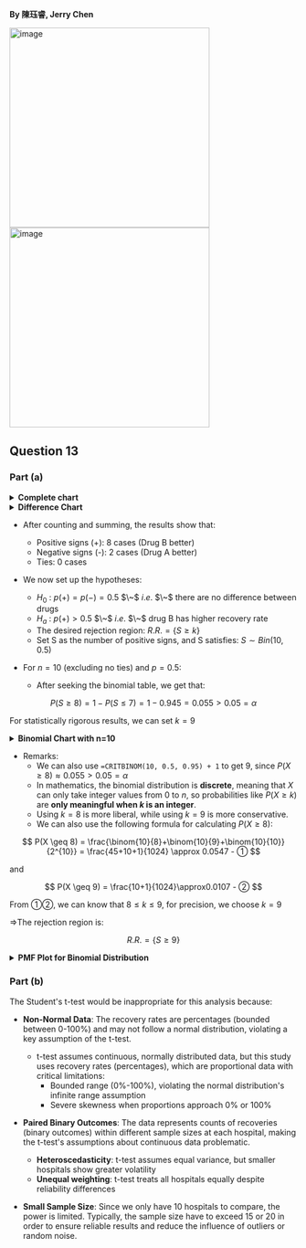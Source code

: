 **By 陳珏睿, Jerry Chen**

<img width="350" alt="image" src="https://github.com/user-attachments/assets/f08dbe2b-8c78-4b39-a340-ae4852d91dbf" />
<img width="350" alt="image" src="https://github.com/user-attachments/assets/1de807db-2559-4f7e-bbab-aa252bc7ab98" />

## Question 13
### Part (a)
<details>
  <summary><strong>Complete chart</strong></summary>

#### Recovery data for Drug A
| Hospital | Number in Group | Number Recovered (≤7 days) | Percentage Recovered |
|----------|-----------------|---------------------------|----------------------|
| 1        | 84              | 63                        | 75.0%                |
| 2        | 63              | 44                        | 69.8%                |
| 3        | 56              | 48                        | 85.7%                |
| 4        | 77              | 57                        | 74.0%                |
| 5        | 29              | 20                        | 69.0%                |
| 6        | 48              | 40                        | 83.3%                |
| 7        | 61              | 42                        | 68.9%                |
| 8        | 45              | 35                        | 77.8%                |
| 9        | 79              | 57                        | 72.2%                |
| 10       | 62              | 48                        | 77.4%                |

#### Recovery data for Drug B  
| Hospital | Number in Group | Number Recovered (≤7 days) | Percentage Recovered |
|----------|-----------------|---------------------------|----------------------|
| 1        | 96              | 82                        | 85.4%                |
| 2        | 83              | 69                        | 83.1%                |
| 3        | 91              | 73                        | 80.2%                |
| 4        | 47              | 35                        | 74.5%                |
| 5        | 60              | 42                        | 70.0%                |
| 6        | 27              | 22                        | 81.5%                |
| 7        | 69              | 52                        | 75.4%                |
| 8        | 72              | 57                        | 79.2%                |
| 9        | 89              | 76                        | 85.4%                |
| 10       | 46              | 37                        | 80.4%                |
</details>

<details>
  <summary><strong>Difference Chart</strong></summary>
  
| Hospital | Drug A Recovery Rate | Drug B Recovery Rate | Difference (B - A) | Sign of differences |
|----------|--------------------|--------------------|--------------|-------------|
| 1        | 75.0%              | 85.4%              | +10.4%       | +           |
| 2        | 69.8%              | 83.1%              | +13.3%       | +           |
| 3        | 85.7%              | 80.2%              | -5.5%        | -           |
| 4        | 74.0%              | 74.5%              | +0.5%        | +           |
| 5        | 69.0%              | 70.0%              | +1.0%        | +           |
| 6        | 83.3%              | 81.5%              | -1.8%        | -           |
| 7        | 68.9%              | 75.4%              | +6.5%        | +           |
| 8        | 77.8%              | 79.2%              | +1.4%        | +           |
| 9        | 72.2%              | 85.4%              | +13.2%       | +           |
| 10       | 77.4%              | 80.4%              | +3.0%        | +           |

</details>

- After counting and summing, the results show that:
  - Positive signs (+): 8 cases (Drug B better)
  - Negative signs (-): 2 cases (Drug A better)
  - Ties: 0 cases

- We now set up the hypotheses:
  - $H_0~$: $p(+) = p(-) = 0.5$ $\~$ $i.e.$ $\~$ there are no difference between drugs
  - $H_a~$: $p(+) > 0.5$ $\~$ $i.e.$ $\~$ drug B has higher recovery rate
  - The desired rejection region: $R.R. = \lbrace S \geq k \rbrace$
  - Set S as the number of positive signs, and S satisfies: $S \sim Bin(10,0.5)$

- For $n =10$ (excluding no ties) and $p=0.5$:
  - After seeking the binomial table, we get that:
 
$$
P(S \geq 8) = 1-P(S \leq 7) = 1 - 0.945 = 0.055 > 0.05 = \alpha
$$

For statistically rigorous results, we can set $k=9$

<details>
  <summary><strong>Binomial Chart with n=10</strong></summary>
  <img width="670" alt="image" src="https://github.com/user-attachments/assets/96096850-7c35-4fa2-ac07-5884f650abf4" />
</details>

- Remarks:
  - We can also use `=CRITBINOM(10, 0.5, 0.95) + 1` to get 9, since $P(X \geq 8) \approx 0.055 > 0.05 = \alpha$
  - In mathematics, the binomial distribution is **discrete**, meaning that $X$ can only take integer values from 0 to $n$, so probabilities like $P(X \geq k)$ are **only meaningful when $k$ is an integer**.
  - Using $k=8$ is more liberal, while using $k=9$ is more conservative.
  - We can also use the following formula for calculating $P(X \geq 8)$:

$$
P(X \geq 8) = \frac{\binom{10}{8}+\binom{10}{9}+\binom{10}{10}}{2^{10}} = \frac{45+10+1}{1024} \approx 0.0547 - ①
$$

and 

$$
P(X \geq 9) = \frac{10+1}{1024}\approx0.0107 - ②
$$

From ①②, we can know that $8 \le k \le 9$, for precision, we choose $k=9$

⇒The rejection region is:

$$
R.R. = \lbrace S \geq 9 \rbrace 
$$

<details>
  <summary><strong>PMF Plot for Binomial Distribution</strong></summary>
  <img width="559" alt="image" src="https://github.com/user-attachments/assets/65e3aa2d-a323-4990-a776-63619184e24a" />
</details>

### Part (b)
The Student's t-test would be inappropriate for this analysis because:

- **Non-Normal Data**: The recovery rates are percentages (bounded between 0-100%) and may not follow a normal distribution, violating a key assumption of the t-test.
  - t-test assumes continuous, normally distributed data, but this study uses recovery rates (percentages), which are proportional data with critical limitations:
    - Bounded range (0%-100%), violating the normal distribution's infinite range assumption
    - Severe skewness when proportions approach 0% or 100%
      
- **Paired Binary Outcomes**: The data represents counts of recoveries (binary outcomes) within different sample sizes at each hospital, making the t-test's assumptions about continuous data problematic.
  - **Heteroscedasticity**: t-test assumes equal variance, but smaller hospitals show greater volatility
  - **Unequal weighting**: t-test treats all hospitals equally despite reliability differences

- **Small Sample Size**: Since we only have 10 hospitals to compare, the power is limited. Typically, the sample size have to exceed 15 or 20 in order to ensure reliable results and reduce the influence of outliers or random noise.
